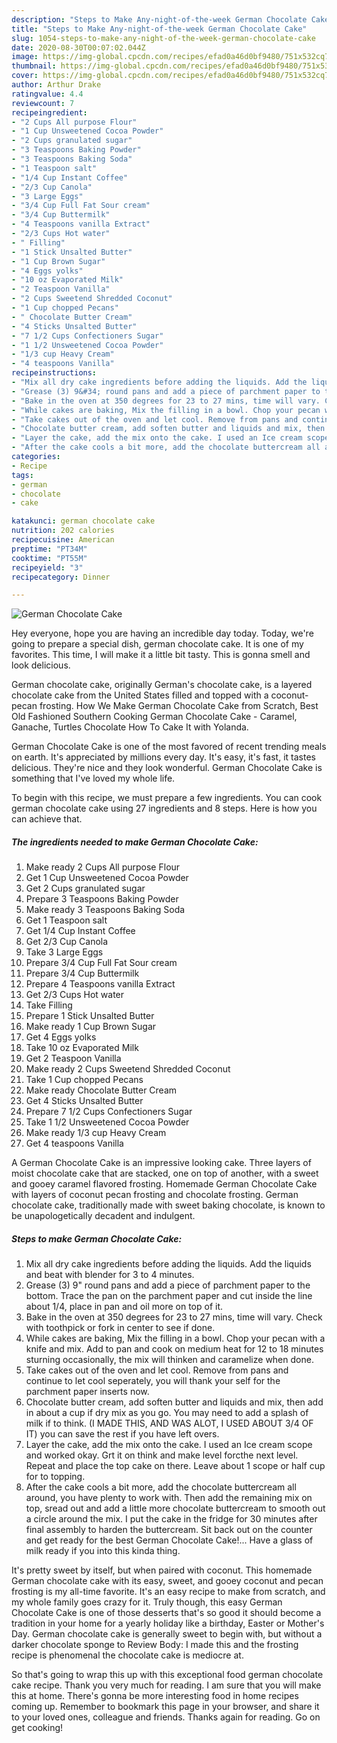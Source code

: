 ```yaml
---
description: "Steps to Make Any-night-of-the-week German Chocolate Cake"
title: "Steps to Make Any-night-of-the-week German Chocolate Cake"
slug: 1054-steps-to-make-any-night-of-the-week-german-chocolate-cake
date: 2020-08-30T00:07:02.044Z
image: https://img-global.cpcdn.com/recipes/efad0a46d0bf9480/751x532cq70/german-chocolate-cake-recipe-main-photo.jpg
thumbnail: https://img-global.cpcdn.com/recipes/efad0a46d0bf9480/751x532cq70/german-chocolate-cake-recipe-main-photo.jpg
cover: https://img-global.cpcdn.com/recipes/efad0a46d0bf9480/751x532cq70/german-chocolate-cake-recipe-main-photo.jpg
author: Arthur Drake
ratingvalue: 4.4
reviewcount: 7
recipeingredient:
- "2 Cups All purpose Flour"
- "1 Cup Unsweetened Cocoa Powder"
- "2 Cups granulated sugar"
- "3 Teaspoons Baking Powder"
- "3 Teaspoons Baking Soda"
- "1 Teaspoon salt"
- "1/4 Cup Instant Coffee"
- "2/3 Cup Canola"
- "3 Large Eggs"
- "3/4 Cup Full Fat Sour cream"
- "3/4 Cup Buttermilk"
- "4 Teaspoons vanilla Extract"
- "2/3 Cups Hot water"
- " Filling"
- "1 Stick Unsalted Butter"
- "1 Cup Brown Sugar"
- "4 Eggs yolks"
- "10 oz Evaporated Milk"
- "2 Teaspoon Vanilla"
- "2 Cups Sweetend Shredded Coconut"
- "1 Cup chopped Pecans"
- " Chocolate Butter Cream"
- "4 Sticks Unsalted Butter"
- "7 1/2 Cups Confectioners Sugar"
- "1 1/2 Unsweetened Cocoa Powder"
- "1/3 cup Heavy Cream"
- "4 teaspoons Vanilla"
recipeinstructions:
- "Mix all dry cake ingredients before adding the liquids. Add the liquids and beat with blender for 3 to 4 minutes."
- "Grease (3) 9&#34; round pans and add a piece of parchment paper to the bottom. Trace the pan on the parchment paper and cut inside the line about 1/4, place in pan and oil more on top of it."
- "Bake in the oven at 350 degrees for 23 to 27 mins, time will vary. Check with toothpick or fork in center to see if done."
- "While cakes are baking, Mix the filling in a bowl. Chop your pecan with a knife and mix. Add to pan and cook on medium heat for 12 to 18 minutes sturning occasionally, the mix will thinken and caramelize when done."
- "Take cakes out of the oven and let cool. Remove from pans and continue to let cool seperately, you will thank your self for the parchment paper inserts now."
- "Chocolate butter cream, add soften butter and liquids and mix, then add in about a cup if dry mix as you go. You may need to add a splash of milk if to think. (I MADE THIS, AND WAS ALOT, I USED ABOUT 3/4 OF IT) you can save the rest if you have left overs."
- "Layer the cake, add the mix onto the cake. I used an Ice cream scope and worked okay. Grt it on think and make level forcthe next level. Repeat and place the top cake on there. Leave about 1 scope or half cup for to topping."
- "After the cake cools a bit more, add the chocolate buttercream all around, you have plenty to work with. Then add the remaining mix on top, sread out and add a little more chocolate buttercream to smooth out a circle around the mix. I put the cake in the fridge for 30 minutes after final assembly to harden the buttercream. Sit back out on the counter and get ready for the best German Chocolate Cake!... Have a glass of milk ready if you into this kinda thing."
categories:
- Recipe
tags:
- german
- chocolate
- cake

katakunci: german chocolate cake 
nutrition: 202 calories
recipecuisine: American
preptime: "PT34M"
cooktime: "PT55M"
recipeyield: "3"
recipecategory: Dinner

---
```



![German Chocolate Cake](https://img-global.cpcdn.com/recipes/efad0a46d0bf9480/751x532cq70/german-chocolate-cake-recipe-main-photo.jpg)

Hey everyone, hope you are having an incredible day today. Today, we're going to prepare a special dish, german chocolate cake. It is one of my favorites. This time, I will make it a little bit tasty. This is gonna smell and look delicious.

German chocolate cake, originally German&#39;s chocolate cake, is a layered chocolate cake from the United States filled and topped with a coconut-pecan frosting. How We Make German Chocolate Cake from Scratch, Best Old Fashioned Southern Cooking German Chocolate Cake - Caramel, Ganache, Turtles Chocolate How To Cake It with Yolanda.

German Chocolate Cake is one of the most favored of recent trending meals on earth. It's appreciated by millions every day. It's easy, it's fast, it tastes delicious. They're nice and they look wonderful. German Chocolate Cake is something that I've loved my whole life.


To begin with this recipe, we must prepare a few ingredients. You can cook german chocolate cake using 27 ingredients and 8 steps. Here is how you can achieve that.

<!--inarticleads1-->

##### The ingredients needed to make German Chocolate Cake:

1. Make ready 2 Cups All purpose Flour
1. Get 1 Cup Unsweetened Cocoa Powder
1. Get 2 Cups granulated sugar
1. Prepare 3 Teaspoons Baking Powder
1. Make ready 3 Teaspoons Baking Soda
1. Get 1 Teaspoon salt
1. Get 1/4 Cup Instant Coffee
1. Get 2/3 Cup Canola
1. Take 3 Large Eggs
1. Prepare 3/4 Cup Full Fat Sour cream
1. Prepare 3/4 Cup Buttermilk
1. Prepare 4 Teaspoons vanilla Extract
1. Get 2/3 Cups Hot water
1. Take  Filling
1. Prepare 1 Stick Unsalted Butter
1. Make ready 1 Cup Brown Sugar
1. Get 4 Eggs yolks
1. Take 10 oz Evaporated Milk
1. Get 2 Teaspoon Vanilla
1. Make ready 2 Cups Sweetend Shredded Coconut
1. Take 1 Cup chopped Pecans
1. Make ready  Chocolate Butter Cream
1. Get 4 Sticks Unsalted Butter
1. Prepare 7 1/2 Cups Confectioners Sugar
1. Take 1 1/2 Unsweetened Cocoa Powder
1. Make ready 1/3 cup Heavy Cream
1. Get 4 teaspoons Vanilla


A German Chocolate Cake is an impressive looking cake. Three layers of moist chocolate cake that are stacked, one on top of another, with a sweet and gooey caramel flavored frosting. Homemade German Chocolate Cake with layers of coconut pecan frosting and chocolate frosting. German chocolate cake, traditionally made with sweet baking chocolate, is known to be unapologetically decadent and indulgent. 

<!--inarticleads2-->

##### Steps to make German Chocolate Cake:

1. Mix all dry cake ingredients before adding the liquids. Add the liquids and beat with blender for 3 to 4 minutes.
1. Grease (3) 9&#34; round pans and add a piece of parchment paper to the bottom. Trace the pan on the parchment paper and cut inside the line about 1/4, place in pan and oil more on top of it.
1. Bake in the oven at 350 degrees for 23 to 27 mins, time will vary. Check with toothpick or fork in center to see if done.
1. While cakes are baking, Mix the filling in a bowl. Chop your pecan with a knife and mix. Add to pan and cook on medium heat for 12 to 18 minutes sturning occasionally, the mix will thinken and caramelize when done.
1. Take cakes out of the oven and let cool. Remove from pans and continue to let cool seperately, you will thank your self for the parchment paper inserts now.
1. Chocolate butter cream, add soften butter and liquids and mix, then add in about a cup if dry mix as you go. You may need to add a splash of milk if to think. (I MADE THIS, AND WAS ALOT, I USED ABOUT 3/4 OF IT) you can save the rest if you have left overs.
1. Layer the cake, add the mix onto the cake. I used an Ice cream scope and worked okay. Grt it on think and make level forcthe next level. Repeat and place the top cake on there. Leave about 1 scope or half cup for to topping.
1. After the cake cools a bit more, add the chocolate buttercream all around, you have plenty to work with. Then add the remaining mix on top, sread out and add a little more chocolate buttercream to smooth out a circle around the mix. I put the cake in the fridge for 30 minutes after final assembly to harden the buttercream. Sit back out on the counter and get ready for the best German Chocolate Cake!... Have a glass of milk ready if you into this kinda thing.


It&#39;s pretty sweet by itself, but when paired with coconut. This homemade German chocolate cake with its easy, sweet, and gooey coconut and pecan frosting is my all-time favorite. It&#39;s an easy recipe to make from scratch, and my whole family goes crazy for it. Truly though, this easy German Chocolate Cake is one of those desserts that&#39;s so good it should become a tradition in your home for a yearly holiday like a birthday, Easter or Mother&#39;s Day. German chocolate cake is generally sweet to begin with, but without a darker chocolate sponge to Review Body: I made this and the frosting recipe is phenomenal the chocolate cake is mediocre at. 

So that's going to wrap this up with this exceptional food german chocolate cake recipe. Thank you very much for reading. I am sure that you will make this at home. There's gonna be more interesting food in home recipes coming up. Remember to bookmark this page in your browser, and share it to your loved ones, colleague and friends. Thanks again for reading. Go on get cooking!
